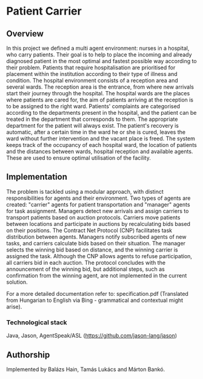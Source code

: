 # Patient Carrier
## Overview
In this project we defined a multi agent environment: nurses in a hospital, who carry patients. Their goal is to help to place the incoming and already diagnosed patient in the most optimal and fastest possible way according to their problem. Patients that require hospitalisation are prioritised for placement within the institution according to their type of illness and condition. The hospital environment consists of a reception area and several wards. The reception area is the entrance, from where new arrivals start their journey through the hospital. The hospital wards are the places where patients are cared for, the aim of patients arriving at the reception is to be assigned to the right ward. Patients' complaints are categorised according to the departments present in the hospital, and the patient can be treated in the department that corresponds to them. The appropriate department for the patient will always exist. The patient's recovery is automatic, after a certain time in the ward he or she is cured, leaves the ward without further intervention and the vacant place is freed. The system keeps track of the occupancy of each hospital ward, the location of patients and the distances between wards, hospital reception and available agents. These are used to ensure optimal utilisation of the facility.

## Implementation
The problem is tackled using a modular approach, with distinct responsibilities for agents and their environment. Two types of agents are created: "carrier" agents for patient transportation and "manager" agents for task assignment. Managers detect new arrivals and assign carriers to transport patients based on auction protocols. Carriers move patients between locations and participate in auctions by recalculating bids based on their positions. The Contract Net Protocol (CNP) facilitates task distribution between agents. Managers notify subscribed agents of new tasks, and carriers calculate bids based on their situation. The manager selects the winning bid based on distance, and the winning carrier is assigned the task. Although the CNP allows agents to refuse participation, all carriers bid in each auction. The protocol concludes with the announcement of the winning bid, but additional steps, such as confirmation from the winning agent, are not implemented in the current solution.

For a more detailed documentation refer to: specification.pdf (Translated from Hungarian to English via Bing - grammatical and contextual might arise).

### Technological stack
Java, Jason, AgentSpeak/ASL (https://github.com/jason-lang/jason)

## Authorship
Implemented by Balázs Hain, Tamás Lukács and Márton Bankó.